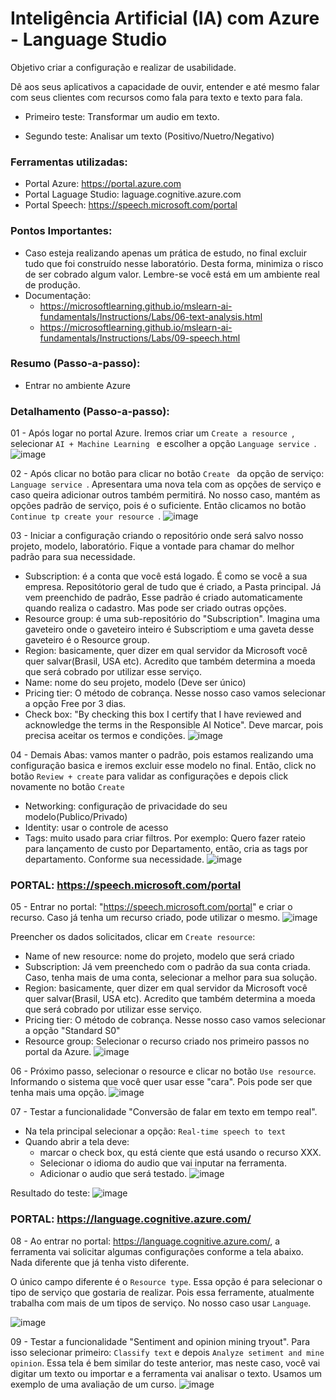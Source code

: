 # Inteligência Artificial (IA) com Azure - Language Studio
Objetivo criar a configuração e realizar de usabilidade.

Dê aos seus aplicativos a capacidade de ouvir, entender e até mesmo falar com seus clientes com recursos como fala para texto e texto para fala.

- Primeiro teste: Transformar um audio em texto.

- Segundo teste: Analisar um texto (Positivo/Nuetro/Negativo)

### Ferramentas utilizadas:
- Portal Azure: https://portal.azure.com
- Portal Laguage Studio: laguage.cognitive.azure.com
- Portal Speech: https://speech.microsoft.com/portal

### Pontos Importantes:
- Caso esteja realizando apenas um prática de estudo, no final excluir tudo que foi construído nesse laboratório. Desta forma, minimiza o risco de ser cobrado algum valor. Lembre-se você está em um ambiente real de produção.
- Documentação:
    + https://microsoftlearning.github.io/mslearn-ai-fundamentals/Instructions/Labs/06-text-analysis.html
    + https://microsoftlearning.github.io/mslearn-ai-fundamentals/Instructions/Labs/09-speech.html

### Resumo (Passo-a-passo):

- Entrar no ambiente Azure

### Detalhamento (Passo-a-passo):

01 - Após logar no portal Azure. Iremos criar um ``` Create a resource  ```, selecionar ``` AI + Machine Learning  ``` e escolher a opção ``` Language service  ```.
![image](https://github.com/user-attachments/assets/a4ed19b3-b179-4cd1-8589-308ab6917407)

02 - Após clicar no botão para clicar no botão ``` Create  ``` da opção de serviço: ``` Language service  ```. Apresentara uma nova tela com as opções de serviço e caso queira adicionar outros também permitirá. No nosso caso, mantém as opções padrão de serviço, pois é o suficiente. Então clicamos no botão ``` Continue tp create your resource  ```.
![image](https://github.com/user-attachments/assets/dd8cb228-9a2a-477f-8bea-53d2dfe229b5)

03 - Iniciar a configuração criando o repositório onde será salvo nosso projeto, modelo, laboratório. Fique a vontade para chamar do melhor padrão para sua necessidade.
   * Subscription: é a conta que você está logado. É como se você a sua empresa. Repositótorio geral de tudo que é criado, a Pasta principal. Já vem preenchido de padrão, Esse padrão é criado automaticamente quando realiza o cadastro. Mas pode ser criado outras opções.
   * Resource group: é uma sub-repositório do "Subscription".
Imagina uma gaveteiro onde o gaveteiro inteiro é Subscriptiom e uma gaveta desse gaveteiro é o Resource group.
   * Region: basicamente, quer dizer em qual servidor da Microsoft você quer salvar(Brasil, USA etc). Acredito que também determina a moeda que será cobrado por utilizar esse serviço.
   * Name: nome do seu projeto, modelo (Deve ser único)
   * Pricing tier: O método de cobrança. Nesse nosso caso vamos selecionar a opção Free por 3 dias.
   * Check box: "By checking this box I certify that I have reviewed and acknowledge the terms in the Responsible AI Notice". Deve marcar, pois precisa aceitar os termos e condições.
   ![image](https://github.com/user-attachments/assets/48731618-f04f-47d5-ba3c-a3186f12b07b)

04 - Demais Abas: vamos manter o padrão, pois estamos realizando uma configuração basica e iremos excluir esse modelo no final. Então, click no botão ``` Review + create ``` para validar as configurações e depois click novamente no botão ``` Create ``` 
   * Networking: configuração de privacidade do seu modelo(Publico/Privado)
   * Identity: usar o controle de acesso
   * Tags: muito usado para criar filtros. Por exemplo: Quero fazer rateio para lançamento de custo por Departamento, então, cria as tags por departamento. Conforme sua necessidade.
   ![image](https://github.com/user-attachments/assets/1b88a9bd-dc97-4ee0-ac4f-31d3b765a92c)

### PORTAL: https://speech.microsoft.com/portal

05 - Entrar no portal: "https://speech.microsoft.com/portal" e criar o recurso. Caso já tenha um recurso criado, pode utilizar o mesmo.
![image](https://github.com/user-attachments/assets/d2f8d35d-13ab-409b-9f2c-90a607f0f57e)

Preencher os dados solicitados, clicar em ``` Create resource ```:
   * Name of new resource: nome do projeto, modelo que será criado
   * Subscription: Já vem preenchedo com o padrão da sua conta criada. Caso, tenha mais de uma conta, selecionar a melhor para sua solução.
   * Region: basicamente, quer dizer em qual servidor da Microsoft você quer salvar(Brasil, USA etc). Acredito que também determina a moeda que será cobrado por utilizar esse serviço.
   * Pricing tier: O método de cobrança. Nesse nosso caso vamos selecionar a opção "Standard S0"
   * Resource group: Selecionar o recurso criado nos primeiro passos no portal da Azure.
   ![image](https://github.com/user-attachments/assets/6549aeba-07a9-4bd6-83d8-57b9e6457fa7)

06 - Próximo passo, selecionar o resource e clicar no botão ``` Use resource ```. Informando o sistema que você quer usar esse "cara". Pois pode ser que tenha mais uma opção.
![image](https://github.com/user-attachments/assets/a15ac0d6-523f-4188-aba3-23dce2cb5b18)

07 - Testar a funcionalidade "Conversão de falar em texto em tempo real".
   * Na tela principal selecionar a opção:  ``` Real-time speech to text ```
   * Quando abrir a tela deve:
       * marcar o check box, qu está ciente que está usando o recurso XXX.
       * Selecionar o idioma do audio que vai inputar na ferramenta.
       * Adicionar o audio que será testado. 
![image](https://github.com/user-attachments/assets/5f68430f-567d-4f2c-ad1b-c51724ee677e)

Resultado do teste:
![image](https://github.com/user-attachments/assets/68f00b51-3b26-4e85-b087-4245467dee1b)

### PORTAL: https://language.cognitive.azure.com/

08 - Ao entrar no portal: https://language.cognitive.azure.com/, a ferramenta vai solicitar algumas configurações conforme a tela abaixo. Nada diferente que já tenha visto diferente.

O único campo diferente é o ``` Resource type ```. Essa opção é para selecionar o tipo de serviço que gostaria de realizar. Pois essa ferramente, atualmente trabalha com mais de um tipos de serviço. No nosso caso usar ``` Language ```.

![image](https://github.com/user-attachments/assets/a875e01f-6305-451b-9b78-897a76086138)

09 - Testar a funcionalidade "Sentiment and opinion mining tryout". Para isso selecionar primeiro: ``` Classify text ``` e depois ``` Analyze setiment and mine opinion ```.
Essa tela é bem similar do teste anterior, mas neste caso, você vai digitar um texto ou importar e a ferramenta vai analisar o texto. Usamos um exemplo de uma avaliação de um curso.
![image](https://github.com/user-attachments/assets/ace95e72-1f4d-47ee-9142-de8069db17b9)
